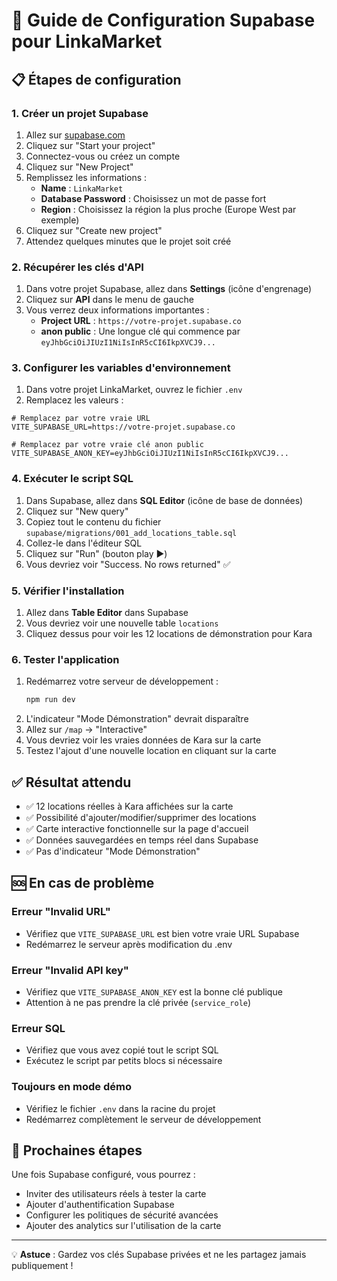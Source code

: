 # 🚀 Guide de Configuration Supabase pour LinkaMarket

## 📋 Étapes de configuration

### 1. Créer un projet Supabase

1. Allez sur [supabase.com](https://supabase.com)
2. Cliquez sur "Start your project"
3. Connectez-vous ou créez un compte
4. Cliquez sur "New Project"
5. Remplissez les informations :
   - **Name** : `LinkaMarket`
   - **Database Password** : Choisissez un mot de passe fort
   - **Region** : Choisissez la région la plus proche (Europe West par exemple)
6. Cliquez sur "Create new project"
7. Attendez quelques minutes que le projet soit créé

### 2. Récupérer les clés d'API

1. Dans votre projet Supabase, allez dans **Settings** (icône d'engrenage)
2. Cliquez sur **API** dans le menu de gauche
3. Vous verrez deux informations importantes :
   - **Project URL** : `https://votre-projet.supabase.co`
   - **anon public** : Une longue clé qui commence par `eyJhbGciOiJIUzI1NiIsInR5cCI6IkpXVCJ9...`

### 3. Configurer les variables d'environnement

1. Dans votre projet LinkaMarket, ouvrez le fichier `.env`
2. Remplacez les valeurs :

```env
# Remplacez par votre vraie URL
VITE_SUPABASE_URL=https://votre-projet.supabase.co

# Remplacez par votre vraie clé anon public
VITE_SUPABASE_ANON_KEY=eyJhbGciOiJIUzI1NiIsInR5cCI6IkpXVCJ9...
```

### 4. Exécuter le script SQL

1. Dans Supabase, allez dans **SQL Editor** (icône de base de données)
2. Cliquez sur "New query"
3. Copiez tout le contenu du fichier `supabase/migrations/001_add_locations_table.sql`
4. Collez-le dans l'éditeur SQL
5. Cliquez sur "Run" (bouton play ▶️)
6. Vous devriez voir "Success. No rows returned" ✅

### 5. Vérifier l'installation

1. Allez dans **Table Editor** dans Supabase
2. Vous devriez voir une nouvelle table `locations`
3. Cliquez dessus pour voir les 12 locations de démonstration pour Kara

### 6. Tester l'application

1. Redémarrez votre serveur de développement :
   ```bash
   npm run dev
   ```
2. L'indicateur "Mode Démonstration" devrait disparaître
3. Allez sur `/map` → "Interactive"
4. Vous devriez voir les vraies données de Kara sur la carte
5. Testez l'ajout d'une nouvelle location en cliquant sur la carte

## ✅ Résultat attendu

- ✅ 12 locations réelles à Kara affichées sur la carte
- ✅ Possibilité d'ajouter/modifier/supprimer des locations
- ✅ Carte interactive fonctionnelle sur la page d'accueil
- ✅ Données sauvegardées en temps réel dans Supabase
- ✅ Pas d'indicateur "Mode Démonstration"

## 🆘 En cas de problème

### Erreur "Invalid URL"

- Vérifiez que `VITE_SUPABASE_URL` est bien votre vraie URL Supabase
- Redémarrez le serveur après modification du .env

### Erreur "Invalid API key"

- Vérifiez que `VITE_SUPABASE_ANON_KEY` est la bonne clé publique
- Attention à ne pas prendre la clé privée (`service_role`)

### Erreur SQL

- Vérifiez que vous avez copié tout le script SQL
- Exécutez le script par petits blocs si nécessaire

### Toujours en mode démo

- Vérifiez le fichier `.env` dans la racine du projet
- Redémarrez complètement le serveur de développement

## 🎯 Prochaines étapes

Une fois Supabase configuré, vous pourrez :

- Inviter des utilisateurs réels à tester la carte
- Ajouter d'authentification Supabase
- Configurer les politiques de sécurité avancées
- Ajouter des analytics sur l'utilisation de la carte

---

💡 **Astuce** : Gardez vos clés Supabase privées et ne les partagez jamais publiquement !
